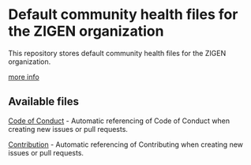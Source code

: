 # Default community health files for the ZIGEN organization

This repository stores default community health files for the ZIGEN
organization.

[more info](https://docs.github.com/en/communities/setting-up-your-project-for-healthy-contributions/creating-a-default-community-health-file)

## Available files

[Code of Conduct](CODE_OF_CONDUCT.md) - Automatic referencing of Code of Conduct
when creating new issues or pull requests.

[Contribution](CONTRIBUTING.md) - Automatic referencing of Contributing when
creating new issues or pull requests.
